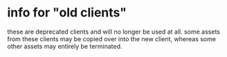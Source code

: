 # info for "old clients"

these are deprecated clients and will no longer be used at all.
some assets from these clients may be copied over into the new client, whereas
some other assets may entirely be terminated.

